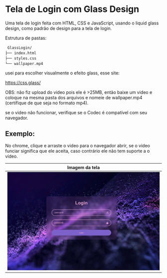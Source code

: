 
# Tela de Login com Glass Design

Uma tela de login feita com HTML, CSS e JavaScript, usando o liquid glass design, como padrão de design para a tela de login.

Estrutura de pastas:



```bash
 GlassLogin/
├── index.html
├── styles.css
└── wallpaper.mp4
```


usei para escolher visualmente o efeito glass, esse site:

https://css.glass/


OBS: não fiz upload do video pois ele é >25MB, então baixe um video e coloque na mesma pasta dos arquivos e nomeie de wallpaper.mp4 (certifique de que seja no formato mp4).

se o video não funcionar, verifique se o Codec é compatível com seu navegador.

## Exemplo:
 No chrome, clique e arraste o video para o navegador abrir, se o video funciar significa que ele aceita, caso contrário ele não tem suporte a o vídeo.

   | Imagem da tela|
  |---|
  |<img  src="LoginGlass.png" alt="tela de inicio"/> | 
</div></ol>
